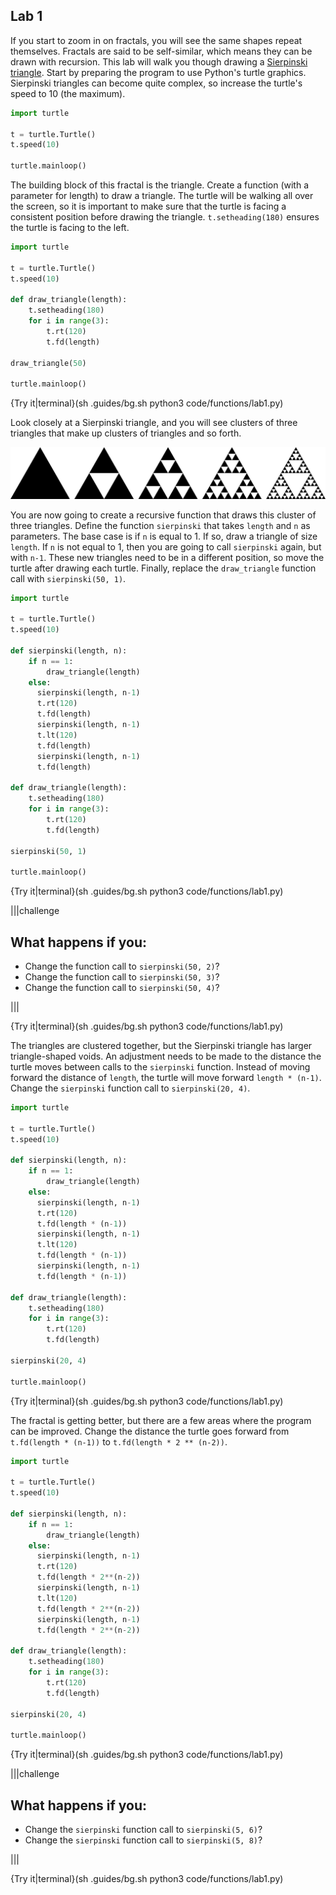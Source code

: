## Lab 1

If you start to zoom in on fractals, you will see the same shapes repeat themselves. Fractals are said to be self-similar, which means they can be drawn with recursion. This lab will walk you though drawing a [Sierpinski triangle](https://en.wikipedia.org/wiki/Sierpi%C5%84ski_triangle). Start by preparing the program to use Python's turtle graphics. Sierpinski triangles can become quite complex, so increase the turtle's speed to 10 (the maximum).

```python
import turtle

t = turtle.Turtle()
t.speed(10)

turtle.mainloop()
```

The building block of this fractal is the triangle. Create a function (with a parameter for length) to draw a triangle. The turtle will be walking all over the screen, so it is important to make sure that the turtle is facing a consistent position before drawing the triangle. `t.setheading(180)` ensures the turtle is facing to the left.

```python
import turtle

t = turtle.Turtle()
t.speed(10)
         
def draw_triangle(length):
    t.setheading(180)      
    for i in range(3):     
        t.rt(120)          
        t.fd(length)

draw_triangle(50)

turtle.mainloop()
```

{Try it|terminal}(sh .guides/bg.sh python3 code/functions/lab1.py)

Look closely at a Sierpinski triangle, and you will see clusters of three triangles that make up clusters of triangles and so forth.

![Sierpinski Triangle Evolution](.guides/images/Sierpinski_triangle_evolution.svg)

You are now going to create a recursive function that draws this cluster of three triangles. Define the function `sierpinski` that takes `length` and `n` as parameters. The base case is if `n` is equal to 1. If so, draw a triangle of size `length`. If `n` is not equal to 1, then you are going to call `sierpinski` again, but with `n-1`. These new triangles need to be in a different position, so move the turtle after drawing each turtle. Finally, replace the `draw_triangle` function call with `sierpinski(50, 1)`.

```python
import turtle

t = turtle.Turtle()
t.speed(10)

def sierpinski(length, n):
    if n == 1:
        draw_triangle(length)
    else:
      sierpinski(length, n-1)
      t.rt(120)
      t.fd(length)
      sierpinski(length, n-1)
      t.lt(120)               
      t.fd(length) 
      sierpinski(length, n-1)
      t.fd(length)  
         
def draw_triangle(length):
    t.setheading(180)      
    for i in range(3):     
        t.rt(120)          
        t.fd(length)

sierpinski(50, 1)

turtle.mainloop()
```

{Try it|terminal}(sh .guides/bg.sh python3 code/functions/lab1.py)

|||challenge
## What happens if you:
* Change the function call to `sierpinski(50, 2)`?
* Change the function call to `sierpinski(50, 3)`?
* Change the function call to `sierpinski(50, 4)`?

|||

{Try it|terminal}(sh .guides/bg.sh python3 code/functions/lab1.py)

The triangles are clustered together, but the Sierpinski triangle has larger triangle-shaped voids. An adjustment needs to be made to the distance the turtle moves between calls to the `sierpinski` function. Instead of moving forward the distance of `length`, the turtle will move forward `length * (n-1)`. Change the `sierpinski` function call to `sierpinski(20, 4)`.

```python
import turtle

t = turtle.Turtle()
t.speed(10)

def sierpinski(length, n):
    if n == 1:
        draw_triangle(length)
    else:
      sierpinski(length, n-1)
      t.rt(120)
      t.fd(length * (n-1))
      sierpinski(length, n-1)
      t.lt(120)               
      t.fd(length * (n-1)) 
      sierpinski(length, n-1)
      t.fd(length * (n-1))  
         
def draw_triangle(length):
    t.setheading(180)      
    for i in range(3):     
        t.rt(120)          
        t.fd(length)

sierpinski(20, 4)

turtle.mainloop()
```

{Try it|terminal}(sh .guides/bg.sh python3 code/functions/lab1.py)

The fractal is getting better, but there are a few areas where the program can be improved. Change the distance the turtle goes forward from `t.fd(length * (n-1))` to `t.fd(length * 2 ** (n-2))`.

```python
import turtle

t = turtle.Turtle()
t.speed(10)

def sierpinski(length, n):
    if n == 1:
        draw_triangle(length)
    else:
      sierpinski(length, n-1)
      t.rt(120)
      t.fd(length * 2**(n-2))
      sierpinski(length, n-1)
      t.lt(120)               
      t.fd(length * 2**(n-2)) 
      sierpinski(length, n-1)
      t.fd(length * 2**(n-2))  
         
def draw_triangle(length):
    t.setheading(180)      
    for i in range(3):     
        t.rt(120)          
        t.fd(length)

sierpinski(20, 4)

turtle.mainloop()
```

{Try it|terminal}(sh .guides/bg.sh python3 code/functions/lab1.py)

|||challenge
## What happens if you:
* Change the `sierpinski` function call to `sierpinski(5, 6)`?
* Change the `sierpinski` function call to `sierpinski(5, 8)`?

|||

{Try it|terminal}(sh .guides/bg.sh python3 code/functions/lab1.py)